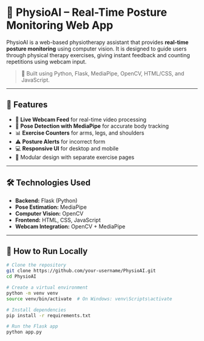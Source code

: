 
# 🧠 PhysioAI – Real-Time Posture Monitoring Web App


PhysioAI is a web-based physiotherapy assistant that provides **real-time posture monitoring** using computer vision. It is designed to guide users through physical therapy exercises, giving instant feedback and counting repetitions using webcam input.

> 🧬 Built using Python, Flask, MediaPipe, OpenCV, HTML/CSS, and JavaScript.

---

## 🚀 Features

- 🎥 **Live Webcam Feed** for real-time video processing
- 🦾 **Pose Detection with MediaPipe** for accurate body tracking
- 📊 **Exercise Counters** for arms, legs, and shoulders
- ⚠️ **Posture Alerts** for incorrect form
- 💻 **Responsive UI** for desktop and mobile
- 🧩 Modular design with separate exercise pages

---

## 🛠️ Technologies Used

- **Backend:** Flask (Python)
- **Pose Estimation:** MediaPipe
- **Computer Vision:** OpenCV
- **Frontend:** HTML, CSS, JavaScript
- **Webcam Integration:** OpenCV + MediaPipe

---

## 🧪 How to Run Locally

```bash
# Clone the repository
git clone https://github.com/your-username/PhysioAI.git
cd PhysioAI

# Create a virtual environment
python -m venv venv
source venv/bin/activate  # On Windows: venv\Scripts\activate

# Install dependencies
pip install -r requirements.txt

# Run the Flask app
python app.py
